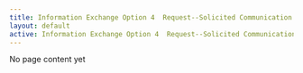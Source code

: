 ```yaml
---
title: Information Exchange Option 4  Request--Solicited Communication
layout: default
active: Information Exchange Option 4  Request--Solicited Communication
---
```


No page content yet